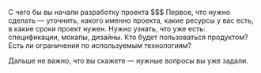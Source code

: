 С чего бы вы начали разработку проекта
$$$
Первое, что нужно сделать — уточнить, какого именно проекта, какие ресурсы у вас есть, в какие сроки проект нужен.
Нужно узнать, что уже есть: спецификации, мокапы, дизайны.
Кто будет пользоваться продуктом? Есть ли ограничения по используемым технологиям?

Дальше не важно, что вы скажете — нужные вопросы вы уже задали.